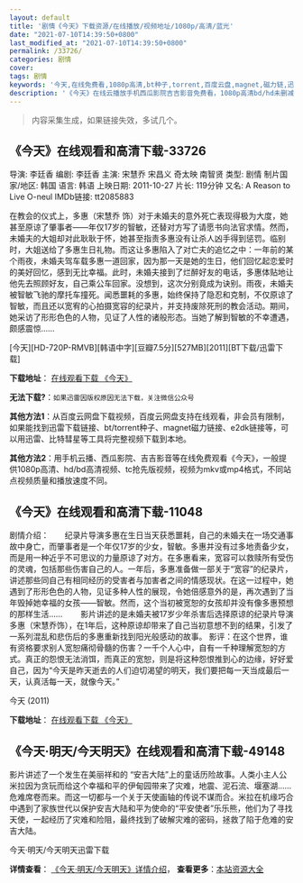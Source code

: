 ```yaml
---
layout: default
title: '剧情《今天》下载资源/在线播放/视频地址/1080p/高清/蓝光'
date: "2021-07-10T14:39:50+0800"
last_modified_at: "2021-07-10T14:39:50+0800"
permalink: /33726/
categories: 剧情
cover:
tags: 剧情
keywords: '今天,在线免费看,1080p高清,bt种子,torrent,百度云盘,magnet,磁力链,迅雷下载资源'
description: '《今天》在线云播放手机西瓜影院吉吉影音免费看，1080p高清bd/hd未删减完整版和tc抢先枪版，mkv/mp4格式，附带bt/torrent种子、magnet/磁力链、百度云盘、网盘资源迅雷下载链接'
---
```


>内容采集生成，如果链接失效，多试几个。


## 《今天》在线观看和高清下载-33726

导演: 李廷香 编剧: 李廷香 主演: 宋慧乔 宋昌义 奇太映 南智贤 类型: 剧情 制片国家/地区: 韩国 语言: 韩语 上映日期: 2011-10-27 片长: 119分钟 又名: A Reason to Live O-neul IMDb链接: tt2085883

在教会的仪式上，多惠（宋慧乔 饰）对于未婚夫的意外死亡表现得极为大度，她甚至原谅了肇事者——年仅17岁的智敏，还替对方写了请愿书向法官求情。然而，未婚夫的大姐却对此耿耿于怀，她甚至指责多惠没有让杀人凶手得到惩罚。临别时，大姐送给了多惠生日礼物。而这让多惠陷入了对亡夫的追忆之中：一年前的某个雨夜，未婚夫驾车载多惠一道回家，因为那一天是她的生日，他们回忆起恋爱时的美好回忆，感到无比幸福。此时，未婚夫接到了烂醉好友的电话，多惠体贴地让他先去照顾好友，自己乘公车回家。没想到，这次分别竟成为诀别。雨夜，未婚夫被智敏飞驰的摩托车撞死。闻悉噩耗的多惠，始终保持了隐忍和克制，不仅原谅了智敏，而且还以宽宥的心拍摄宽容的纪录片，并支持废除死刑的教会活动。期间，她采访了形形色色的人物，见证了人性的诸般形态。当她了解到智敏的不幸遭遇，颇感震惊……


[今天][HD-720P-RMVB][韩语中字][豆瓣7.5分][527MB][2011][BT下载/迅雷下载]

**下载地址**： [在线观看下载 《今天》](https://www.btdx8.com/torrent/a_reason_to_live_2011.html) 


**无法下载?**：`如果迅雷因版权原因无法下载，关注微信公众号 `

**其他方法1**：从百度云网盘下载视频，百度云网盘支持在线观看，非会员有限制，如果能找到迅雷下载链接、bt/torrent种子、magnet磁力链接、e2dk链接等，可以用迅雷、比特彗星等工具将完整视频下载到本地。

**其他方法2**：用手机云播、西瓜影院、吉吉影音等在线免费观看《今天》，一般提供1080p高清、hd/bd高清视频、tc抢先版视频，视频为mkv或mp4格式，不同站点视频质量和播放速度不同。


## 《今天》在线观看和高清下载-11048

剧情介绍：　　纪录片导演多惠在生日当天获悉噩耗，自己的未婚夫在一场交通事故中身亡，而肇事者是一个年仅17岁的少女，智敏。多惠并没有过多地责备少女，而是用一种近乎不可思议的力量原谅了对方。在多惠看来，宽容可以救赎所有受伤的灵魂，包括那些伤害自己的人。一年后，多惠准备做一部关于“宽容”的纪录片，讲述那些同自己有相同经历的受害者与加害者之间的情感现状。在这一过程中，她遇到了形形色色的人物，见证多种人性的展现，令她倍感意外的是，再次遇到了当年毁掉她幸福的女孩——智敏。然而，这个当初被宽恕的女孩却并没有像多惠预想的那样生活…… 　　影片讲述的是未婚夫被17岁少年杀害后选择原谅的纪录片导演多惠（宋慧乔饰），在1年后，这种原谅却带来了自己当初意想不到的结果，引发了一系列混乱和悲伤后的多惠重新找到阳光般感动的故事。 影评：在这个世界，谁有资格要求别人宽恕痛彻骨髓的伤害？一千个人心中，自有一千种理解宽恕的方式。真正的怨恨无法消饵，而真正的宽恕，则是将这种怨恨推到心的边缘，好好爱自己，因为“今天是昨天逝去的人们迫切渴望的明天，我们要把每一天当成最后一天，认真活每一天，就像今天。”


今天 (2011)

**下载地址**： [在线观看下载 《今天》](https://www.btbtdy.me/btdy/dy8000.html) 


## 《今天·明天/今天明天》在线观看和高清下载-49148

影片讲述了一个发生在美丽祥和的 “安吉大陆”上的童话历险故事。人类小主人公米拉因为贪玩而给这个幸福和平的伊甸园带来了灾难，地震、泥石流、堰塞湖……危难席卷而来。而这一切都与一个关于天使画轴的传说不谋而合。米拉在机缘巧合中遇到了家族世代以保护安吉大陆和平为使命的&ldquo;平安使者&rdquo;乐乐熊，他们为了寻找天使，一起经历了灾难和险阻，最终找到了破解灾难的密码，拯救了陷于危难的安吉大陆。


今天·明天/今天明天迅雷下载

**详情查看**： [《今天·明天/今天明天》详情介绍](/movie/49148/)， **查看更多**：[本站资源大全](/movie/t/all/)

